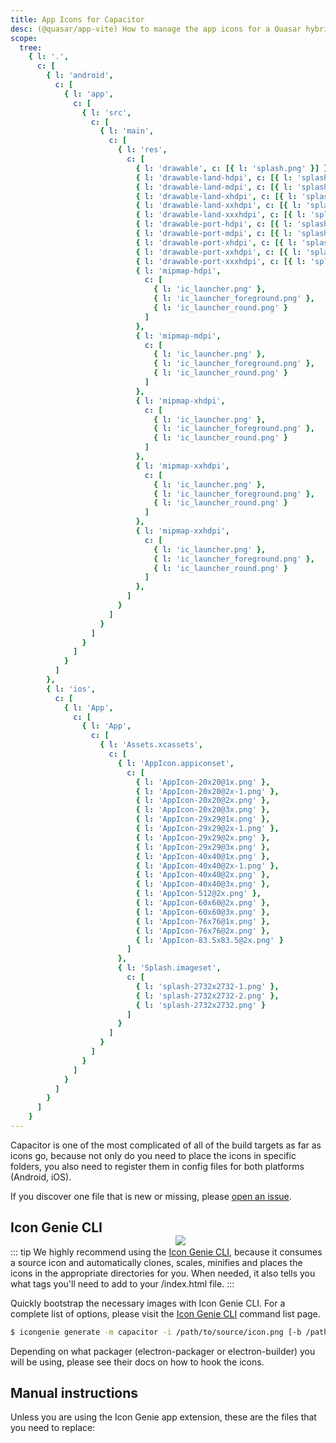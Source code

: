 ```yaml
---
title: App Icons for Capacitor
desc: (@quasar/app-vite) How to manage the app icons for a Quasar hybrid mobile app with Capacitor.
scope:
  tree:
    { l: '.',
      c: [
        { l: 'android',
          c: [
            { l: 'app',
              c: [
                { l: 'src',
                  c: [
                    { l: 'main',
                      c: [
                        { l: 'res',
                          c: [
                            { l: 'drawable', c: [{ l: 'splash.png' }] },
                            { l: 'drawable-land-hdpi', c: [{ l: 'splash.png' }] },
                            { l: 'drawable-land-mdpi', c: [{ l: 'splash.png' }] },
                            { l: 'drawable-land-xhdpi', c: [{ l: 'splash.png' }] },
                            { l: 'drawable-land-xxhdpi', c: [{ l: 'splash.png' }] },
                            { l: 'drawable-land-xxxhdpi', c: [{ l: 'splash.png' }] },
                            { l: 'drawable-port-hdpi', c: [{ l: 'splash.png' }] },
                            { l: 'drawable-port-mdpi', c: [{ l: 'splash.png' }] },
                            { l: 'drawable-port-xhdpi', c: [{ l: 'splash.png' }] },
                            { l: 'drawable-port-xxhdpi', c: [{ l: 'splash.png' }] },
                            { l: 'drawable-port-xxxhdpi', c: [{ l: 'splash.png' }] },
                            { l: 'mipmap-hdpi',
                              c: [
                                { l: 'ic_launcher.png' },
                                { l: 'ic_launcher_foreground.png' },
                                { l: 'ic_launcher_round.png' }
                              ]
                            },
                            { l: 'mipmap-mdpi',
                              c: [
                                { l: 'ic_launcher.png' },
                                { l: 'ic_launcher_foreground.png' },
                                { l: 'ic_launcher_round.png' }
                              ]
                            },
                            { l: 'mipmap-xhdpi',
                              c: [
                                { l: 'ic_launcher.png' },
                                { l: 'ic_launcher_foreground.png' },
                                { l: 'ic_launcher_round.png' }
                              ]
                            },
                            { l: 'mipmap-xxhdpi',
                              c: [
                                { l: 'ic_launcher.png' },
                                { l: 'ic_launcher_foreground.png' },
                                { l: 'ic_launcher_round.png' }
                              ]
                            },
                            { l: 'mipmap-xxhdpi',
                              c: [
                                { l: 'ic_launcher.png' },
                                { l: 'ic_launcher_foreground.png' },
                                { l: 'ic_launcher_round.png' }
                              ]
                            },
                          ]
                        }
                      ]
                    }
                  ]
                }
              ]
            }
          ]
        },
        { l: 'ios',
          c: [
            { l: 'App',
              c: [
                { l: 'App',
                  c: [
                    { l: 'Assets.xcassets',
                      c: [
                        { l: 'AppIcon.appiconset',
                          c: [
                            { l: 'AppIcon-20x20@1x.png' },
                            { l: 'AppIcon-20x20@2x-1.png' },
                            { l: 'AppIcon-20x20@2x.png' },
                            { l: 'AppIcon-20x20@3x.png' },
                            { l: 'AppIcon-29x29@1x.png' },
                            { l: 'AppIcon-29x29@2x-1.png' },
                            { l: 'AppIcon-29x29@2x.png' },
                            { l: 'AppIcon-29x29@3x.png' },
                            { l: 'AppIcon-40x40@1x.png' },
                            { l: 'AppIcon-40x40@2x-1.png' },
                            { l: 'AppIcon-40x40@2x.png' },
                            { l: 'AppIcon-40x40@3x.png' },
                            { l: 'AppIcon-512@2x.png' },
                            { l: 'AppIcon-60x60@2x.png' },
                            { l: 'AppIcon-60x60@3x.png' },
                            { l: 'AppIcon-76x76@1x.png' },
                            { l: 'AppIcon-76x76@2x.png' },
                            { l: 'AppIcon-83.5x83.5@2x.png' }
                          ]
                        },
                        { l: 'Splash.imageset',
                          c: [
                            { l: 'splash-2732x2732-1.png' },
                            { l: 'splash-2732x2732-2.png' },
                            { l: 'splash-2732x2732.png' }
                          ]
                        }
                      ]
                    }
                  ]
                }
              ]
            }
          ]
        }
      ]
    }
---
```



Capacitor is one of the most complicated of all of the build targets as far as icons go, because not only do you need to place the icons in specific folders, you also need to register them in config files for both platforms (Android, iOS).

If you discover one file that is new or missing, please [open an issue](https://github.com/quasarframework/quasar/issues).

<img src="https://cdn.quasar.dev/img/iconfactory.png" style="float:right;max-width:15%;min-width:240px;padding-top:40px" />

## Icon Genie CLI

::: tip
We highly recommend using the [Icon Genie CLI](/icongenie/introduction), because it consumes a source icon and automatically clones, scales, minifies and places the icons in the appropriate directories for you. When needed, it also tells you what tags you'll need to add to your /index.html file.
:::

Quickly bootstrap the necessary images with Icon Genie CLI. For a complete list of options, please visit the [Icon Genie CLI](/icongenie/command-list) command list page.

```bash
$ icongenie generate -m capacitor -i /path/to/source/icon.png [-b /path/to/background.png]
```

Depending on what packager (electron-packager or electron-builder) you will be using, please see their docs on how to hook the icons.

## Manual instructions

Unless you are using the Icon Genie app extension, these are the files that you need to replace:

<doc-tree :def="scope.tree" />
